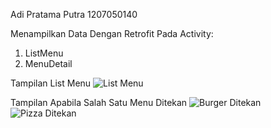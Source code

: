 Adi Pratama Putra
1207050140

Menampilkan Data Dengan Retrofit Pada Activity:
1. ListMenu
2. MenuDetail

Tampilan List Menu 
![List Menu](https://user-images.githubusercontent.com/69706091/209652896-d00cf61a-4649-459d-96bc-d09932750c28.jpg)

Tampilan Apabila Salah Satu Menu Ditekan
![Burger Ditekan](https://user-images.githubusercontent.com/69706091/209652907-bec83596-b78a-4c5c-80d5-8192d07d03c3.jpg)
![Pizza Ditekan](https://user-images.githubusercontent.com/69706091/209652914-642a8dd8-61d8-4e20-821a-c204848b5221.jpg)
